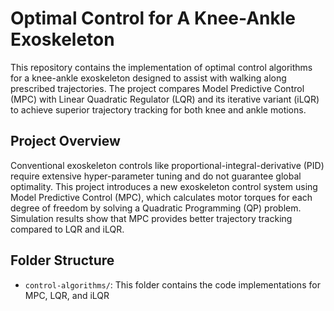 # Optimal Control for A Knee-Ankle Exoskeleton

This repository contains the implementation of optimal control algorithms for a knee-ankle exoskeleton designed to assist with walking along prescribed trajectories. The project compares Model Predictive Control (MPC) with Linear Quadratic Regulator (LQR) and its iterative variant (iLQR) to achieve superior trajectory tracking for both knee and ankle motions.

## Project Overview

Conventional exoskeleton controls like proportional-integral-derivative (PID) require extensive hyper-parameter tuning and do not guarantee global optimality. This project introduces a new exoskeleton control system using Model Predictive Control (MPC), which calculates motor torques for each degree of freedom by solving a Quadratic Programming (QP) problem. Simulation results show that MPC provides better trajectory tracking compared to LQR and iLQR.

## Folder Structure

- `control-algorithms/`: This folder contains the code implementations for MPC, LQR, and iLQR
